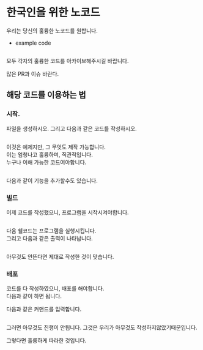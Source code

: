 # 한국인을 위한 노코드

우리는 당신의 훌륭한 노코드를 원합니다.

- example code
```go
```

모두 각자의 훌륭한 코드를 아카이브해주시길 바랍니다.

많은 PR과 이슈 바란다.

## 해당 코드를 이용하는 법

### 시작.

파일을 생성하시오.
그리고 다음과 같은 코드를 작성하시오.

```cs
```

이것은 예제지만, 그 무엇도 제작 가능합니다.  
이는 엄청나고 훌륭하며, 직관적입니다.  
누구나 이해 가능한 코드여야합니다.  

```cpp
```

다음과 같이 기능을 추가할수도 있습니다.  


### 빌드

이제 코드를 작성했으니, 프로그램을 시작시켜야합니다.

```sh
```

다음 쉘코드는 프로그램을 실행시킵니다.  
그리고 다음과 같은 출력이 나타납니다.

```txt
```

아무것도 안뜬다면 제대로 작성한 것이 맞습니다.  

### 배포

코드를 다 작성하였으니, 배포를 해야합니다.  
다음과 같이 하면 됩니다.

다음과 같은 커맨드를 입력합니다.  

```sh
```

그러면 아무것도 진행이 안됩니다.
그것은 우리가 아무것도 작성하지않았기때문입니다.

그렇다면 훌륭하게 따라한 것입니다.  
